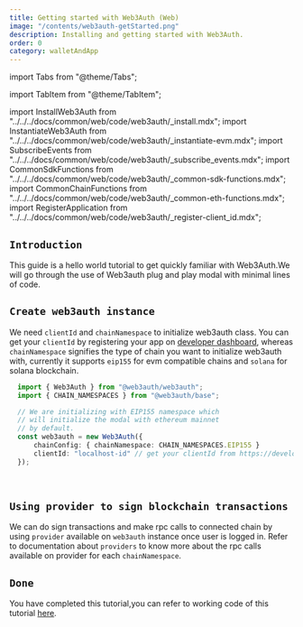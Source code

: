 ```yaml
---
title: Getting started with Web3Auth (Web)
image: "/contents/web3auth-getStarted.png"
description: Installing and getting started with Web3Auth.
order: 0
category: walletAndApp
---
```


import Tabs from "@theme/Tabs";

import TabItem from "@theme/TabItem";


import InstallWeb3Auth from "../../../docs/common/web/code/web3auth/_install.mdx";
import InstantiateWeb3Auth from "../../../docs/common/web/code/web3auth/_instantiate-evm.mdx";
import SubscribeEvents from "../../../docs/common/web/code/web3auth/_subscribe_events.mdx";
import CommonSdkFunctions from "../../../docs/common/web/code/web3auth/_common-sdk-functions.mdx";
import CommonChainFunctions from "../../../docs/common/web/code/web3auth/_common-eth-functions.mdx";
import RegisterApplication from "../../../docs/common/web/code/web3auth/_register-client_id.mdx";


## `Introduction`

This guide is a hello world tutorial to get quickly familiar with Web3Auth.We will go through the use of Web3auth plug and play modal with minimal lines of code.

<RegisterApplication/>


<InstallWeb3Auth/>



## `Create web3auth instance`

We need `clientId` and `chainNamespace` to initialize web3auth class. You can get your `clientId` by registering your app on [developer dashboard](https://developer.web3auth.io), whereas `chainNamespace` signifies the type of chain you want to initialize web3auth with, currently it supports `eip155` for evm compatible chains and `solana` for solana blockchain.

```ts
  import { Web3Auth } from "@web3auth/web3auth";
  import { CHAIN_NAMESPACES } from "@web3auth/base";

  // We are initializing with EIP155 namespace which
  // will initialize the modal with ethereum mainnet
  // by default.
  const web3auth = new Web3Auth({
      chainConfig: { chainNamespace: CHAIN_NAMESPACES.EIP155 }
      clientId: "localhost-id" // get your clientId from https://developer.web3auth.io
  });
```
<br/>

<SubscribeEvents/>


<InstantiateWeb3Auth description='With web3auth , you can either use pre configured adapters which come as default in web3auth package or you can configure adapters yourself with custom configuration. Example below shows both ways of instantiating web3auth modal.'/>

<CommonSdkFunctions/>

## `Using provider to sign blockchain transactions`

We can do sign transactions and make rpc calls to connected chain by using `provider` available on `web3auth` instance once user is logged in. Refer to documentation about `providers` to know more about the rpc calls available on provider for each `chainNamespace`.
<br/>

## `Done`

You have completed this tutorial,you can refer to working code of this tutorial [here]("https://github.com/Web3Auth/Web3Auth/examples/vue-app/src/default/defaultModal.vue").

<!-- From here you can proceed to guides about :-
- Configuring web3auth modal to use or configure various login adapters and custom chain config
 -->
